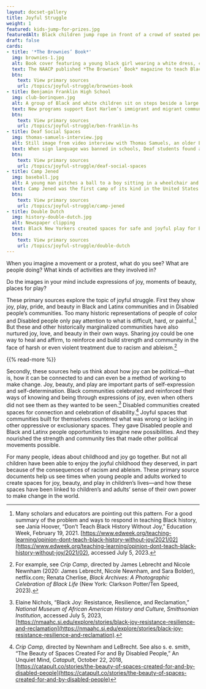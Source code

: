 ```yaml
---
layout: docset-gallery
title: Joyful Struggle
weight: 1
featured: kids-jump-for-prizes.jpg
featuredAlt: Black children jump rope in front of a crowd of seated people. A referree watches closely.  
draft: false
cards:
- title: '*The Brownies’ Book*'
  img: brownies-1.jpg
  alt: Book cover featuring a young black girl wearing a white dress, cape, and crown. The cape is tied at her wrists, which reach up, and she stands on her tiptoes, head tilted and smiling.
  text: The NAACP published *The Brownies’ Book* magazine to teach Black children the history, achievements, and beauty of Black people in the United States.
  btn:
    text: View primary sources
    url: /topics/joyful-struggle/brownies-book
- title: Benjamin Franklin High School
  img: club-borinquen.jpg
  alt: A group of Black and white children sit on steps beside a large stack of paper, making V signs with their hands and holding campaign signs.
  text: New programs support East Harlem’s immigrant and migrant communities.
  btn:
    text: View primary sources
    url: /topics/joyful-struggle/ben-franklin-hs
- title: Deaf Social Spaces
  img: thomas-samuels-interview.jpg
  alt: Still image from video interview with Thomas Samuels, an older Black man, who signs.
  text: When sign language was banned in schools, Deaf students found a social space to communicate freely.
  btn:
    text: View primary sources
    url: /topics/joyful-struggle/deaf-social-spaces
- title: Camp Jened
  img: baseball.jpg
  alt: A young man pitches a ball to a boy sitting in a wheelchair and holding a bat. Other children and young adults look ready to react.
  text: Camp Jened was the first camp of its kind in the United States designed for disabled young people.
  btn:
    text: View primary sources
    url: /topics/joyful-struggle/camp-jened
- title: Double Dutch
  img: history-double-dutch.jpg
  alt: Newspaper clipping
  text: Black New Yorkers created spaces for safe and joyful play for Black children through double dutch jump rope.
  btn:
    text: View primary sources
    url: /topics/joyful-struggle/double-dutch
---
```


When you imagine a movement or a protest, what do you see? What are people doing? What kinds of activities are they involved in?

Do the images in your mind include expressions of joy, moments of beauty, places for play?

These primary sources explore the topic of joyful struggle. First they show joy, play, pride, and beauty in Black and Latinx communities and in Disabled people’s communities. Too many historic representations of people of color and Disabled people only pay attention to what is difficult, hard, or painful.[^1] But these and other historically marginalized communities have also nurtured joy, love, and beauty in their own ways. Sharing joy could be one way to heal and affirm, to reinforce and build strength and community in the face of harsh or even violent treatment due to racism and ableism.[^2]

{{% read-more %}}

Secondly, these sources help us think about how joy can be political—that is, how it can be connected to and can even be a method of working to make change. Joy, beauty, and play are important parts of self-expression and self-determination. Black communities celebrated and reinforced their ways of knowing and being through expressions of joy, even when others did not see them as they wanted to be seen.[^3] Disabled communities created spaces for connection and celebration of disability.[^4] Joyful spaces that communities built for themselves countered what was wrong or lacking in other oppressive or exclusionary spaces. They gave Disabled people and Black and Latinx people opportunities to imagine new possibilities. And they nourished the strength and community ties that made other political movements possible.

For many people, ideas about childhood and joy go together. But not all children have been able to enjoy the joyful childhood they deserved, in part because of the consequences of racism and ableism. These primary source documents help us see times when young people and adults worked to create spaces for joy, beauty, and play in children’s lives—and how these spaces have been linked to children’s and adults’ sense of their own power to make change in the world.

[^1]: Many scholars and educators are pointing out this pattern. For a good summary of the problem and ways to respond in teaching Black history, see Jania Hoover, “Don’t Teach Black History Without Joy,” Education Week, February 19, 2021. [https://www.edweek.org/teaching-learning/opinion-dont-teach-black-history-without-joy/2021/02](https://www.edweek.org/teaching-learning/opinion-dont-teach-black-history-without-joy/2021/02), accessed July 5, 2023.

[^2]: For example, see *Crip Camp*, directed by James Lebrecht and Nicole Newnham (2020: James Lebrecht, Nicole Newnham, and Sara Bolder), netflix.com;
Renata Cherlise, *Black Archives: A Photographic Celebration of Black Life* (New York: Clarkson Potter/Ten Speed, 2023).

[^3]: Elaine Nichols, “Black Joy: Resistance, Resilience, and Reclamation,” *National Museum of African American History and Culture, Smithsonian Institution*, accessed July 5, 2023, [https://nmaahc.si.edu/explore/stories/black-joy-resistance-resilience-and-reclamation](https://nmaahc.si.edu/explore/stories/black-joy-resistance-resilience-and-reclamation).

[^4]: *Crip Camp,* directed by Newnham and LeBrecht. See also s. e. smith, “The Beauty of Spaces Created For and By Disabled People,” An Unquiet Mind, *Catapult*, October 22, 2018, [https://catapult.co/stories/the-beauty-of-spaces-created-for-and-by-disabled-people](https://catapult.co/stories/the-beauty-of-spaces-created-for-and-by-disabled-people)
